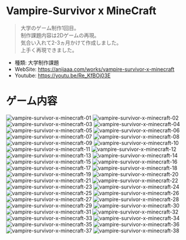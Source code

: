# Vampire-Survivor x MineCraft
> 大学のゲーム制作1回目。<br>
> 制作課題内容は2Dゲームの再現。<br>
> 気合い入れて2-3ヵ月かけて作成しました。<br>
> 上手く再現できました。

- 種類: 大学制作課題
- WebSite: https://anijaaa.com/works/vampire-survivor-x-minecraft
- Youtube: https://youtu.be/Re_KfBOj03E

# ゲーム内容
![vampire-survivor-x-minecraft-01](https://github.com/AnijaaaPan/Vampire-Survivor-x-MineCraft/assets/46297678/6eb6afc9-1ac6-41ff-833b-f8dc1902b605)
![vampire-survivor-x-minecraft-02](https://github.com/AnijaaaPan/Vampire-Survivor-x-MineCraft/assets/46297678/4671168e-9dab-4970-8541-596ab79ea8fd)
![vampire-survivor-x-minecraft-03](https://github.com/AnijaaaPan/Vampire-Survivor-x-MineCraft/assets/46297678/ec4b1270-5ba3-48ad-9279-9822f6ad023f)
![vampire-survivor-x-minecraft-04](https://github.com/AnijaaaPan/Vampire-Survivor-x-MineCraft/assets/46297678/e2c9e70a-7966-433c-b8ac-0f4ca87026da)
![vampire-survivor-x-minecraft-05](https://github.com/AnijaaaPan/Vampire-Survivor-x-MineCraft/assets/46297678/a58127d5-1b92-4b37-8e18-18c9bf7dbab5)
![vampire-survivor-x-minecraft-06](https://github.com/AnijaaaPan/Vampire-Survivor-x-MineCraft/assets/46297678/60cf1617-8708-4d40-8d6d-23969c73304c)
![vampire-survivor-x-minecraft-07](https://github.com/AnijaaaPan/Vampire-Survivor-x-MineCraft/assets/46297678/d3087135-79f8-40bc-a84b-72b86432bd33)
![vampire-survivor-x-minecraft-08](https://github.com/AnijaaaPan/Vampire-Survivor-x-MineCraft/assets/46297678/e04e4411-9a5a-4820-855c-8f8fde7c06a6)
![vampire-survivor-x-minecraft-09](https://github.com/AnijaaaPan/Vampire-Survivor-x-MineCraft/assets/46297678/d7c32010-97dd-4232-816b-28c058128bd9)
![vampire-survivor-x-minecraft-10](https://github.com/AnijaaaPan/Vampire-Survivor-x-MineCraft/assets/46297678/7d213ec5-3839-44d5-a048-2b77b3b98073)
![vampire-survivor-x-minecraft-11](https://github.com/AnijaaaPan/Vampire-Survivor-x-MineCraft/assets/46297678/f720046b-da16-4721-8483-cadc8864f9f0)
![vampire-survivor-x-minecraft-12](https://github.com/AnijaaaPan/Vampire-Survivor-x-MineCraft/assets/46297678/7c00fbdb-f3c9-41a0-918d-40256ae8931f)
![vampire-survivor-x-minecraft-13](https://github.com/AnijaaaPan/Vampire-Survivor-x-MineCraft/assets/46297678/9bd501ee-d01a-4ed9-9bad-95d8da69188f)
![vampire-survivor-x-minecraft-14](https://github.com/AnijaaaPan/Vampire-Survivor-x-MineCraft/assets/46297678/4de36515-d417-4027-8e5a-f145c17b9583)
![vampire-survivor-x-minecraft-15](https://github.com/AnijaaaPan/Vampire-Survivor-x-MineCraft/assets/46297678/2005c922-16c6-4c86-9cf2-a2740fabfe4b)
![vampire-survivor-x-minecraft-16](https://github.com/AnijaaaPan/Vampire-Survivor-x-MineCraft/assets/46297678/5a2583ef-f251-4273-97b0-57674263850e)
![vampire-survivor-x-minecraft-17](https://github.com/AnijaaaPan/Vampire-Survivor-x-MineCraft/assets/46297678/c43ce8ef-d6fb-4e56-9a2b-70ff9e6b8a61)
![vampire-survivor-x-minecraft-18](https://github.com/AnijaaaPan/Vampire-Survivor-x-MineCraft/assets/46297678/98f84df8-72c4-4f31-a032-018ab329db75)
![vampire-survivor-x-minecraft-19](https://github.com/AnijaaaPan/Vampire-Survivor-x-MineCraft/assets/46297678/32e741f1-5b2a-4bb6-9203-223e2b45ec28)
![vampire-survivor-x-minecraft-20](https://github.com/AnijaaaPan/Vampire-Survivor-x-MineCraft/assets/46297678/ec62b0c7-a66b-419f-bc69-93d89f1d636d)
![vampire-survivor-x-minecraft-21](https://github.com/AnijaaaPan/Vampire-Survivor-x-MineCraft/assets/46297678/6930140c-f6be-4c9d-af10-da3610de6251)
![vampire-survivor-x-minecraft-22](https://github.com/AnijaaaPan/Vampire-Survivor-x-MineCraft/assets/46297678/63d09d4c-8113-4c8a-88ff-99fbdc8cfe87)
![vampire-survivor-x-minecraft-23](https://github.com/AnijaaaPan/Vampire-Survivor-x-MineCraft/assets/46297678/a2d7e780-4fc8-49b7-8a8a-0d28833cffe3)
![vampire-survivor-x-minecraft-24](https://github.com/AnijaaaPan/Vampire-Survivor-x-MineCraft/assets/46297678/abf6c8cb-2044-4c17-a41a-f7593509b2e2)
![vampire-survivor-x-minecraft-25](https://github.com/AnijaaaPan/Vampire-Survivor-x-MineCraft/assets/46297678/6f3c74f6-19aa-4a65-bc5e-f009091de747)
![vampire-survivor-x-minecraft-26](https://github.com/AnijaaaPan/Vampire-Survivor-x-MineCraft/assets/46297678/df67ec44-6630-4f77-bda2-ca13d7c3ff27)
![vampire-survivor-x-minecraft-27](https://github.com/AnijaaaPan/Vampire-Survivor-x-MineCraft/assets/46297678/18e10f71-b7a5-4fd3-b224-ce24c07fb567)
![vampire-survivor-x-minecraft-28](https://github.com/AnijaaaPan/Vampire-Survivor-x-MineCraft/assets/46297678/69a1f1ea-0dcc-407d-866e-70b4f85ae9d2)
![vampire-survivor-x-minecraft-29](https://github.com/AnijaaaPan/Vampire-Survivor-x-MineCraft/assets/46297678/9dde770c-d163-4d75-a2c1-f70d6602e0a4)
![vampire-survivor-x-minecraft-30](https://github.com/AnijaaaPan/Vampire-Survivor-x-MineCraft/assets/46297678/752b43b1-f9ab-4573-9929-89ad51b7fdfd)
![vampire-survivor-x-minecraft-31](https://github.com/AnijaaaPan/Vampire-Survivor-x-MineCraft/assets/46297678/c7795290-d8c2-4a70-8892-5e39994e98ae)
![vampire-survivor-x-minecraft-32](https://github.com/AnijaaaPan/Vampire-Survivor-x-MineCraft/assets/46297678/2e8d1a8d-8f13-4dba-8fa8-8879f0813919)
![vampire-survivor-x-minecraft-33](https://github.com/AnijaaaPan/Vampire-Survivor-x-MineCraft/assets/46297678/afae5075-c79c-4290-b2a6-2bae6dedf1ce)
![vampire-survivor-x-minecraft-34](https://github.com/AnijaaaPan/Vampire-Survivor-x-MineCraft/assets/46297678/1b23b95d-1b76-4d83-a168-c5d5c2b7337b)
![vampire-survivor-x-minecraft-35](https://github.com/AnijaaaPan/Vampire-Survivor-x-MineCraft/assets/46297678/b1d1e98d-7d34-495d-91db-402c9f7802b5)
![vampire-survivor-x-minecraft-36](https://github.com/AnijaaaPan/Vampire-Survivor-x-MineCraft/assets/46297678/f27aa547-0fac-473f-95e0-889b7d6f4c41)
![vampire-survivor-x-minecraft-37](https://github.com/AnijaaaPan/Vampire-Survivor-x-MineCraft/assets/46297678/c3eefb65-c4e7-48d5-be39-0d19364394b9)
![vampire-survivor-x-minecraft-38](https://github.com/AnijaaaPan/Vampire-Survivor-x-MineCraft/assets/46297678/b87ea9c9-24a8-46ae-9e40-789d570bdadd)

